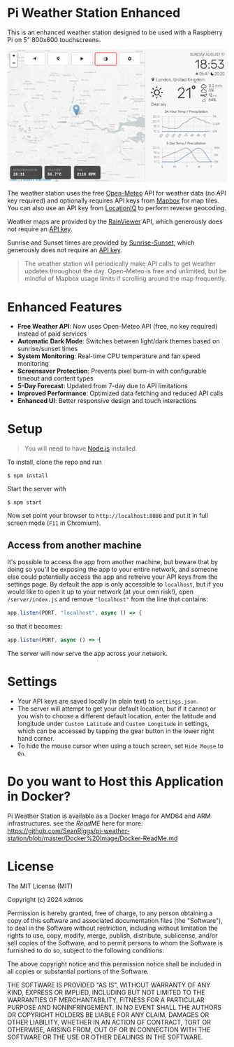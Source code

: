 
# Pi Weather Station Enhanced

This is an enhanced weather station designed to be used with a Raspberry Pi on 5" 800x600 touchscreens.

![pi-weather-station](pi-weather-station.png)

The weather station uses the free [Open-Meteo](https://open-meteo.com/) API for weather data (no API key required) and optionally requires API keys from [Mapbox](https://www.mapbox.com/) for map tiles. You can also use an API key from [LocationIQ](https://locationiq.com/) to perform reverse geocoding.

Weather maps are provided by the [RainViewer](https://www.rainviewer.com/) API, which generously does not require an [API key](https://www.rainviewer.com/api.html).

Sunrise and Sunset times are provided by [Sunrise-Sunset](https://sunrise-sunset.org/), which generously does not require an [API key](https://sunrise-sunset.org/api).

> The weather station will periodically make API calls to get weather updates throughout the day. Open-Meteo is free and unlimited, but be mindful of Mapbox usage limits if scrolling around the map frequently.

# Enhanced Features

- **Free Weather API**: Now uses Open-Meteo API (free, no key required) instead of paid services
- **Automatic Dark Mode**: Switches between light/dark themes based on sunrise/sunset times
- **System Monitoring**: Real-time CPU temperature and fan speed monitoring
- **Screensaver Protection**: Prevents pixel burn-in with configurable timeout and content types
- **5-Day Forecast**: Updated from 7-day due to API limitations
- **Improved Performance**: Optimized data fetching and reduced API calls
- **Enhanced UI**: Better responsive design and touch interactions

# Setup

> You will need to have [Node.js](https://nodejs.org/) installed.

To install, clone the repo and run

    $ npm install

Start the server with

    $ npm start

Now set point your browser to `http://localhost:8080` and put it in full screen mode (`F11` in Chromium).

## Access from another machine

It's possible to access the app from another machine, but beware that by doing so you'll be exposing the app to your entire network, and someone else could potentially access the app and retreive your API keys from the settings page. By default the app is only accessible to `localhost`, but if you would like to open it up to your network (at your own risk!), open `/server/index.js` and remove `"localhost"` from the line that contains:

```js
app.listen(PORT, "localhost", async () => {
```

so that it becomes:

```js
app.listen(PORT, async () => {
```

The server will now serve the app across your network.

# Settings

- Your API keys are saved locally (in plain text) to `settings.json`.
- The server will attempt to get your default location, but if it cannot or you wish to choose a different default location, enter the latitude and longitude under `Custom Latitude` and `Custom Longitude` in settings, which can be accessed by tapping the gear button in the lower right hand corner.
- To hide the mouse cursor when using a touch screen, set `Hide Mouse` to `On`.

# Do you want to Host this Application in Docker?

Pi Weather Station is available as a Docker Image for AMD64 and ARM infrastructures. see the *ReadME* here for more: https://github.com/SeanRiggs/pi-weather-station/blob/master/Docker%20Image/Docker-ReadMe.md

# License

The MIT License (MIT)

Copyright (c) 2024 xdmos

Permission is hereby granted, free of charge, to any person obtaining a copy of this software and associated documentation files (the "Software"), to deal in the Software without restriction, including without limitation the rights to use, copy, modify, merge, publish, distribute, sublicense, and/or sell copies of the Software, and to permit persons to whom the Software is furnished to do so, subject to the following conditions:

The above copyright notice and this permission notice shall be included in all copies or substantial portions of the Software.

THE SOFTWARE IS PROVIDED "AS IS", WITHOUT WARRANTY OF ANY KIND, EXPRESS OR IMPLIED, INCLUDING BUT NOT LIMITED TO THE WARRANTIES OF MERCHANTABILITY, FITNESS FOR A PARTICULAR PURPOSE AND NONINFRINGEMENT. IN NO EVENT SHALL THE AUTHORS OR COPYRIGHT HOLDERS BE LIABLE FOR ANY CLAIM, DAMAGES OR OTHER LIABILITY, WHETHER IN AN ACTION OF CONTRACT, TORT OR OTHERWISE, ARISING FROM, OUT OF OR IN CONNECTION WITH THE SOFTWARE OR THE USE OR OTHER DEALINGS IN THE SOFTWARE.
